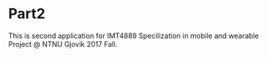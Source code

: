 # Part2
This is second application for IMT4889 Specilization in mobile and wearable Project @ NTNU Gjovik 2017 Fall.
